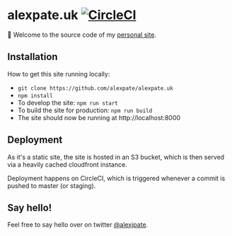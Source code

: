 # alexpate.uk [![CircleCI](https://circleci.com/gh/alexpate/alexpate.uk.svg?style=svg)](https://circleci.com/gh/alexpate/alexpate.uk)

👋 Welcome to the source code of my [personal site](https://alexpate.uk).

## Installation

How to get this site running locally:

* `git clone https://github.com/alexpate/alexpate.uk`
* `npm install`
* To develop the site: `npm run start`
* To build the site for production: `npm run build`
* The site should now be running at http://localhost:8000

## Deployment

As it's a static site, the site is hosted in an S3 bucket, which is then served via a heavily cached cloudfront instance.

Deployment happens on CircleCI, which is triggered whenever a commit is pushed to master (or staging).

## Say hello!

Feel free to say hello over on twitter [@alexjpate](http://twitter.com/alexjpate).
